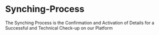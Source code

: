 # Synching-Process
The Synching Process is the Confirmation and Activation of Details for a Successful and Technical Check-up on our Platform 
